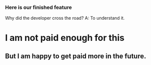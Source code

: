 ### Here is our finished feature
Why did the developer cross the road?
A: To understand it.



# I am not paid enough for this

## But I am happy to get paid more in the future.
